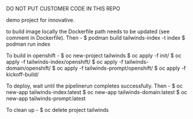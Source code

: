 DO NOT PUT CUSTOMER CODE IN THIS REPO

demo project for innovative.

to build image locally the Dockerfile path needs to be updated (see comment in Dockerfile).  Then -
$ podman build tailwinds-index -t index
$ podman run index

To build in openshift -
$ oc new-project tailwinds
$ oc apply -f init/
$ oc apply -f tailwinds-index/openshift/
$ oc apply -f tailwinds-domain/openshift/
$ oc apply -f tailwinds-prompt/openshift/
$ oc apply -f kickoff-build/

To deploy, wait until the pipelinerun completes successfully.  Then - 
$ oc new-app tailwinds-index:latest
$ oc new-app tailwinds-domain:latest
$ oc new-app tailwinds-prompt:latest 


To clean up -
$ oc delete project tailwinds
